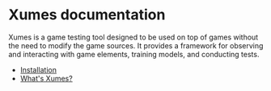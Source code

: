 # Xumes documentation

Xumes is a game testing tool designed to be used on top of games without the need to modify the game sources. It provides a framework for observing and interacting with game elements, training models, and conducting tests.

- [Installation](source/usage.md)
- [What's Xumes?](description.md)
